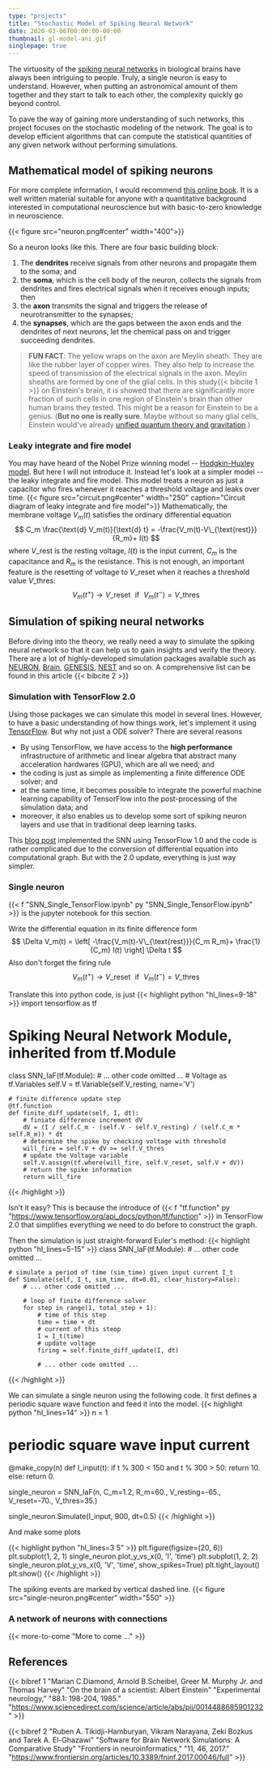 ```yaml
---
type: "projects"
title: "Stochastic Model of Spiking Neural Network"
date: 2020-03-06T00:00:00-00:00
thumbnail: gl-model-ani.gif
singlepage: true
---
```


The virtuosity of the [spiking neural networks](https://en.wikipedia.org/wiki/Spiking_neural_network) in biological brains have always been intriguing to people. Truly, a single neuron is easy to understand. However, when putting an astronomical amount of them together and they start to talk to each other, the complexity quickly go beyond control.

To pave the way of gaining more understanding of such networks, this project focuses on the stochastic modeling of the network. The goal is to develop efficient algorithms that can compute the statistical quantities of any given network without performing simulations.

<!--more--> 

## Mathematical model of spiking neurons
For more complete information, I would recommend [this online book](https://neuronaldynamics.epfl.ch/online/index.html). It is a well written material suitable for anyone with a quantitative background interested in computational neuroscience but with basic-to-zero knowledge in neuroscience.

{{< figure src="neuron.png#center" width="400">}}

So a neuron looks like this. There are four basic building block: 

1. The **dendrites** receive signals from other neurons and propagate them to the soma; and
2. the **soma**, which is the cell body of the neuron, collects the signals from dendrites and fires electrical signals when it receives enough inputs; then
3. the **axon** transmits the signal and triggers the release of neurotransmitter to the synapses;
4. the **synapses**, which are the gaps between the axon ends and the dendrites of next neurons, let the chemical pass on and trigger succeeding dendrites.

> **FUN FACT**: The yellow wraps on the axon are Meylin sheath. They are like the rubber layer of copper wires. They also help to increase the speed of transmission of the electrical signals in the axon. Meylin sheaths are formed by one of the glial cells. In this study{{< bibcite 1 >}} on Einstein's brain, it is showed that there are significantly more fraction of such cells in one region of Einstein's brain than other human brains they tested. This might be a reason for Einstein to be a genius. (**But no one is really sure**. Maybe without so many glial cells, Einstein would've already [unified quantum theory and gravitation](https://www.livescience.com/58861-unified-field-theory.html).)


### Leaky integrate and fire model
You may have heard of the Nobel Prize winning model -- [Hodgkin-Huxley model](https://en.wikipedia.org/wiki/Hodgkin%E2%80%93Huxley_model). But here I will not introduce it. Instead let's look at a simpler model -- the leaky integrate and fire model. This model treats a neuron as just a capacitor who fires whenever it reaches a threshold voltage and leaks over time.
{{< figure src="circuit.png#center" width="250" caption="Circuit diagram of leaky integrate and fire model">}}
Mathematically, the membrane voltage $V_m(t)$ satisfies the ordinary differential equation
$$
C_m \frac{\text{d} V_m(t)}{\text{d} t} = -\frac{V_m(t)-V\_{\text{rest}}}{R_m}+ I(t) 
$$
where $V\_{\text{rest}}$ is the resting voltage, $I(t)$ is the input current, $C_m$ is the capacitance and $R_m$ is the resistance.
This is not enough, an important feature is the resetting of voltage to $V\_{\text{reset}}$ when it reaches a threshold value $V\_{\text{thres}}$:
$$
V_m(t^+) \rightarrow V\_{\text{reset}}\,\, \text{ if } \,\, V_m(t^-) = V\_{\text{thres}}
$$



## Simulation of spiking neural networks
Before diving into the theory, we really need a way to simulate the spiking neural network so that it can help us to gain insights and verify the theory. There are a lot of highly-developed simulation packages available such as [NEURON](https://neuron.yale.edu/neuron/), [Brain](https://briansimulator.org/), [GENESIS](http://genesis-sim.org/), [NEST](https://www.nest-simulator.org/) and so on. A comprehensive list can be found in this article {{< bibcite 2 >}} 

### Simulation with TensorFlow 2.0
Using those packages we can simulate this model in several lines. However, to have a basic understanding of how things work, let's implement it using [TensorFlow](https://www.tensorflow.org/). But why not just a ODE solver? There are several reasons

- By using TensorFlow, we have access to the **high performance** infrastructure of arithmetic and linear algebra that abstract many acceleration hardwares (GPU), which are all we need; and
- the coding is just as simple as implementing a finite difference ODE solver; and
- at the same time, it becomes possible to integrate the powerful machine learning capability of TensorFlow into the post-processing of the simulation data; and
- moreover, it also enables us to develop some sort of spiking neuron layers and use that in traditional deep learning tasks.

This [blog post](http://www.kaizou.org/2018/07/simulating-spiking-neurons-with-tensorflow.html) implemented the SNN using TensorFlow 1.0 and the code is rather complicated due to the conversion of differential equation into computational graph. But with the 2.0 update, everything is just way simpler.

### Single neuron
{{< f "SNN_Single_TensorFlow.ipynb" py "SNN_Single_TensorFlow.ipynb" >}} is the jupyter notebook for this section.

Write the differential equation in its finite difference form
$$
 \Delta V_m(t) = \left[ -\frac{V_m(t)-V\_{\text{rest}}}{C_m R_m}+ \frac{1}{C_m} I(t) \right] \Delta t
$$
Also don't forget the firing rule
$$
V_m(t^+) \rightarrow V\_{\text{reset}}\,\, \text{ if } \,\, V_m(t^-) = V\_{\text{thres}}
$$

Translate this into python code, is just
{{< highlight python "hl_lines=9-18" >}}
import tensorflow as tf
# Spiking Neural Network Module, inherited from tf.Module
class SNN_IaF(tf.Module):
    # ... other code omitted ...
    # Voltage as tf.Variables
    self.V = tf.Variable(self.V_resting, name='V')

    # finite difference update step
    @tf.function
    def finite_diff_update(self, I, dt):
        # finiate difference increment dV
        dV = (I / self.C_m - (self.V - self.V_resting) / (self.C_m * self.R_m)) * dt
        # determine the spike by checking voltage with threshold
        will_fire = self.V + dV >= self.V_thres
        # update the Voltage variable
        self.V.assign(tf.where(will_fire, self.V_reset, self.V + dV))
        # return the spike information
        return will_fire
{{< /highlight >}}

Isn't it easy? This is because the introduce of {{< f "tf.function" py "https://www.tensorflow.org/api_docs/python/tf/function" >}} in TensorFlow 2.0 that simplifies everything we need to do before to construct the graph.

Then the simulation is just straight-forward Euler's method:
{{< highlight python "hl_lines=5-15" >}}
class SNN_IaF(tf.Module):
    # ... other code omitted ...
    
    # simulate a period of time (sim_time) given input current I_t
    def Simulate(self, I_t, sim_time, dt=0.01, clear_history=False):
        # ... other code omitted ...

        # loop of finite difference solver
        for step in range(1, total_step + 1):
            # time of this step 
            time = time + dt
            # current of this steop
            I = I_t(time)
            # update voltage
            firing = self.finite_diff_update(I, dt)

            # ... other code omitted ...
{{< /highlight >}}

We can simulate a single neuron using the following code. It first defines a periodic square wave function and feed it into the model.
{{< highlight python "hl_lines=14" >}}
n = 1
# periodic square wave input current
@make_copy(n)
def I_input(t):
    if t % 300 < 150 and t % 300 > 50:
        return 10.
    else:
        return 0.

single_neuron = SNN_IaF(n, 
                        C_m=1.2, R_m=60., 
                        V_resting=-65., V_reset=-70., V_thres=35.)    

single_neuron.Simulate(I_input, 900, dt=0.5)
{{< /highlight >}}

And make some plots

{{< highlight python "hl_lines=3 5" >}}
plt.figure(figsize=(20, 6))
plt.subplot(1, 2, 1)
single_neuron.plot_y_vs_x(0, 'I', 'time')
plt.subplot(1, 2, 2)
single_neuron.plot_y_vs_x(0, 'V', 'time', show_spikes=True)
plt.tight_layout()
plt.show()
{{< /highlight >}}

The spiking events are marked by vertical dashed line.
{{< figure src="single-neuron.png#center" width="550" >}}

### A network of neurons with connections

{{< more-to-come "More to come ..." >}}

## References

{{< bibref 1 "Marian C.Diamond, Arnold B.Scheibel, Greer M. Murphy Jr. and Thomas Harvey" "On the brain of a scientist: Albert Einstein" "Experimental neurology," "88.1: 198-204, 1985." "https://www.sciencedirect.com/science/article/abs/pii/0014488685901232" >}}

{{< bibref 2 "Ruben A. Tikidji-Hamburyan, Vikram Narayana, Zeki Bozkus and Tarek A. El-Ghazawi" "Software for Brain Network Simulations: A Comparative Study" "Frontiers in neuroinformatics," "11, 46, 2017." "https://www.frontiersin.org/articles/10.3389/fninf.2017.00046/full" >}}
